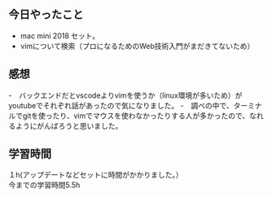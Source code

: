 ## 今日やったこと
- mac mini 2018 セット。
- vimについて検索（プロになるためのWeb技術入門がまだきてないため）

## 感想
-　バックエンドだとvscodeよりvimを使うか（linux環境が多いため）がyoutubeでそれぞれ話があったので気になりました。 
-　調べの中で、ターミナルでgitを使ったり、vimでマウスを使わなかったりする人が多かったので、なれるようにがんばろうと思いました。

## 学習時間
１h(アップデートなどセットに時間がかかりました。）  
今までの学習時間5.5h
